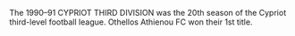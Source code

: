 The 1990–91 CYPRIOT THIRD DIVISION was the 20th season of the Cypriot third-level football league. Othellos Athienou FC won their 1st title.
